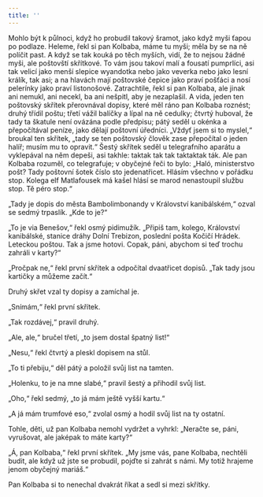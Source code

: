 ```yaml
---
title: ''
---
```


Mohlo být k půlnoci, když ho probudil takový šramot, jako když myši ťapou po podlaze. Heleme, řekl si pan Kolbaba, máme tu myši; měla by se na ně políčit past. A když se tak kouká po těch myších, vidí, že to nejsou žádné myši, ale poštovští skřítkové. To vám jsou takoví malí a fousatí pumprlíci, asi tak velicí jako menší slepice wyandotka nebo jako veverka nebo jako lesní králík, tak asi; a na hlavách mají poštovské čepice jako praví pošťáci a nosí pelerínky jako praví listonošové. Zatrachtile, řekl si pan Kolbaba, ale jinak ani nemukl, ani necekl, ba ani nešpitl, aby je nezaplašil. A vida, jeden ten poštovský skřítek přerovnával dopisy, které měl ráno pan Kolbaba roznést; druhý třídil poštu; třetí vážil balíčky a lípal na ně cedulky; čtvrtý huboval, že tady ta škatule není ovázána podle předpisu; pátý seděl u okénka a přepočítával peníze, jako dělají poštovní úředníci. „Vždyť jsem si to myslel,“ broukal ten skřítek, „tady se ten poštovský člověk zase přepočítal o jeden halíř; musím mu to opravit.“ Šestý skřítek seděl u telegrafního aparátu a vyklepával na něm depeši, asi takhle: taktak tak tak taktaktak ták. Ale pan Kolbaba rozuměl, co telegrafuje; v obyčejné řeči to bylo: „Haló, ministerstvo pošt? Tady poštovní šotek číslo sto jedenatřicet. Hlásím všechno v pořádku stop. Kolega elf Matlafousek má kašel hlásí se marod nenastoupil službu stop. Tě péro stop.“

„Tady je dopis do města Bambolimbonandy v Království kanibálském,“ ozval se sedmý trpaslík. „Kde to je?“

„To je via Benešov,“ řekl osmý pidimužík. „Připiš tam, kolego, Království kanibálské, stanice dráhy Dolní Trebizon, poslední pošta Kočičí Hrádek. Leteckou poštou. Tak a jsme hotovi. Copak, páni, abychom si teď trochu zahráli v karty?“

„Pročpak ne,“ řekl první skřítek a odpočítal dvaatřicet dopisů. „Tak tady jsou kartičky a můžeme začít.“

Druhý skřet vzal ty dopisy a zamíchal je.

„Snímám,“ řekl první skřítek.

„Tak rozdávej,“ pravil druhý.

„Ale, ale,“ bručel třetí, „to jsem dostal špatný list!“

„Nesu,“ řekl čtvrtý a pleskl dopisem na stůl.

„To ti přebiju,“ děl pátý a položil svůj list na tamten.

„Holenku, to je na mne slabé,“ pravil šestý a přihodil svůj list.

„Oho,“ řekl sedmý, „to já mám ještě vyšší kartu.“

„A já mám trumfové eso,“ zvolal osmý a hodil svůj list na ty ostatní.

Tohle, děti, už pan Kolbaba nemohl vydržet a vyhrkl: „Neračte se, páni, vyrušovat, ale jaképak to máte karty?“

„Á, pan Kolbaba,“ řekl první skřítek. „My jsme vás, pane Kolbaba, nechtěli budit, ale když už jste se probudil, pojďte si zahrát s námi. My totiž hrajeme jenom obyčejný mariáš.“

Pan Kolbaba si to nenechal dvakrát říkat a sedl si mezi skřítky.
